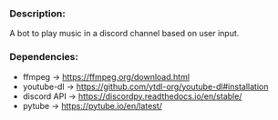 ### Description:
A bot to play music in a discord channel based on user input.

### Dependencies:
- ffmpeg -> https://ffmpeg.org/download.html 
- youtube-dl -> https://github.com/ytdl-org/youtube-dl#installation
- discord API -> https://discordpy.readthedocs.io/en/stable/
- pytube -> https://pytube.io/en/latest/
